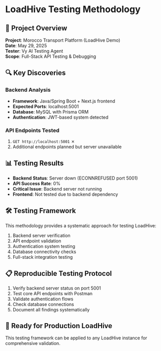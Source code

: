 # LoadHive Testing Methodology

## 🎯 **Project Overview**
**Project**: Morocco Transport Platform (LoadHive Demo)  
**Date**: May 29, 2025  
**Tester**: Vy AI Testing Agent  
**Scope**: Full-Stack API Testing & Debugging  

## 🔍 **Key Discoveries**

### Backend Analysis
- **Framework**: Java/Spring Boot + Next.js frontend
- **Expected Ports**: localhost:5001
- **Database**: MySQL with Prisma ORM
- **Authentication**: JWT-based system detected

### API Endpoints Tested
1. `GET http://localhost:5001` ✗
2. Additional endpoints planned but server unavailable

## 📊 **Testing Results**
- **Backend Status**: Server down (ECONNREFUSED port 5001)
- **API Success Rate**: 0%
- **Critical Issue**: Backend server not running
- **Frontend**: Not tested due to backend dependency

## 🛠 **Testing Framework**
This methodology provides a systematic approach for testing LoadHive:
1. Backend server verification
2. API endpoint validation
3. Authentication system testing
4. Database connectivity checks
5. Full-stack integration testing

## 📋 **Reproducible Testing Protocol**
1. Verify backend server status on port 5001
2. Test core API endpoints with Postman
3. Validate authentication flows
4. Check database connections
5. Document all findings systematically

## 🚀 **Ready for Production LoadHive**
This testing framework can be applied to any LoadHive instance for comprehensive validation.
